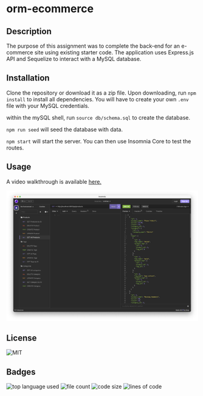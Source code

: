 # orm-ecommerce

## Description

The purpose of this assignment was to complete the back-end for an e-commerce site using existing starter code. The application uses Express.js API and Sequelize to interact with a MySQL database.

## Installation

Clone the repository or download it as a zip file. Upon downloading, run `npm install` to install all dependencies. You will have to create your own `.env` file with your MySQL credentials.

within the mySQL shell, run `source db/schema.sql` to create the database.

`npm run seed` will seed the database with data.

`npm start` will start the server. You can then use Insomnia Core to test the routes.

## Usage

A video walkthrough is available [here.](https://drive.google.com/file/d/1R5NPu2y8CbeImh0d0yz6c8jENBAeWAkA/view)

![insomnia screenshot](Assets/insomnia-demo.png)

## License

![MIT](https://img.shields.io/github/license/mattchiaro/orm-ecommerce
)

## Badges

![top language used](https://img.shields.io/github/languages/top/mattchiaro/orm-ecommerce) ![file count](https://img.shields.io/github/directory-file-count/mattchiaro/orm-ecommerce) 
![code size](https://img.shields.io/github/languages/code-size/mattchiaro/orm-ecommerce) 
![lines of code](https://img.shields.io/tokei/lines/github/mattchiaro/orm-ecommerce)
